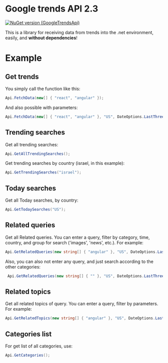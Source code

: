 ﻿
# Google trends API 2.3
[![NuGet version (GoogleTrendsApi)](https://img.shields.io/nuget/v/GoogleTrendsApi.svg)](https://www.nuget.org/packages/GoogleTrendsApi/)

This is a library for receiving data from trends into the .net environment, easily, and **without dependencies**!


# Example 

## Get trends
You simply call the function like this:
```csharp
Api.FetchData(new[] { "react", "angular" });
```

And also possible with parameters:
```csharp
Api.FetchData(new[] { "react", "angular" }, "US", DateOptions.LastThreeMonths, GroupOptions.youtube);
```


## Trending searches
Get all trending searches:
```csharp
Api.GetAllTrendingSearches();
```

Get trending searches by country (israel, in this example):
```csharp
Api.GetTrendingSearches("israel");
```

## Today searches
Get all Today searches, by country:
```csharp
Api.GetTodaySearches("US");
```


## Related queries
Get all Related queries.
You can enter a query, filter by category, time, country, and group for search ('images', 'news', etc.). For example:
```csharp
Api.GetRelatedQueries(new string[] { "angular" }, "US", DateOptions.LastThreeMonths, GroupOptions.youtube ,3);
```

Also, you can also not enter any query, and just search according to the other categories:
```csharp
 Api.GetRelatedQueries(new string[] { "" }, "US", DateOptions.LastThreeMonths);
```


## Related topics
Get all related topics of query.
You can enter a query, filter by parameters. For example:
```csharp
Api.GetRelatedTopics(new string[] { "angular" }, "US", DateOptions.LastThreeMonths, GroupOptions.youtube ,14);
```


## Categories list

For get list of all categories, use:
```csharp
Api.GetCategories();
```